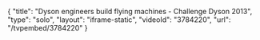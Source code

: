 {
    "title": "Dyson engineers build flying machines - Challenge Dyson 2013",
    "type": "solo",
    "layout": "iframe-static",
    "videoId": "3784220",
    "url": "\/tvpembed\/3784220"
}